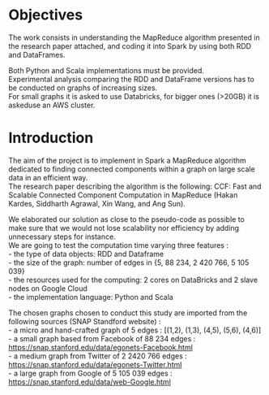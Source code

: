 # Objectives
The work consists in understanding the MapReduce algorithm presented in the research paper attached, and coding it into Spark by using both RDD and DataFrames.  
  
Both Python and Scala implementations must be provided.  
Experimental analysis comparing the RDD and DataFrame versions has to be conducted on graphs of increasing sizes.  
For small graphs it is asked to use Databricks, for bigger ones (>20GB) it is askeduse an AWS cluster.   
  
# Introduction  
The aim of the project is to implement in Spark a MapReduce algorithm dedicated to finding connected components within a graph on large scale data in an efficient way.   
The research paper describing the algorithm is the following: CCF: Fast and Scalable Connected Component Computation in MapReduce (Hakan Kardes, Siddharth Agrawal, Xin Wang, and Ang Sun).  
  
We elaborated our solution as close to the pseudo-code as possible to make sure that we would not lose scalability nor efficiency by adding unnecessary steps for instance.  
We are going to test the computation time varying three features :  
	- the type of data objects: RDD and Dataframe  
	- the size of the graph: number of edges in {5, 88 234, 2 420 766, 5 105 039}  
	- the resources used for the computing: 2 cores on DataBricks and 2 slave nodes on Google Cloud  
	- the implementation language: Python and Scala  
  
The chosen graphs chosen to conduct this study are imported from the following sources (SNAP Standford website) :  
	- a micro and hand-crafted graph of 5 edges : [(1,2), (1,3), (4,5), (5,6), (4,6)]  
	- a small graph based from Facebook of 88 234 edges :  
	   https://snap.stanford.edu/data/egonets-Facebook.html  
	- a medium graph from Twitter of 2 2420 766 edges :  
	   https://snap.stanford.edu/data/egonets-Twitter.html  
	- a large graph from Google of 5 105 039 edges :  
	   https://snap.stanford.edu/data/web-Google.html  

